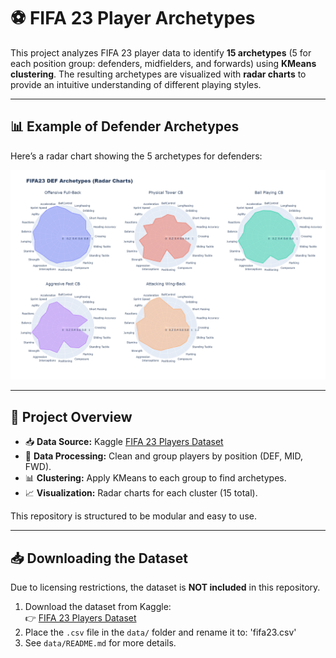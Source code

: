 # ⚽ FIFA 23 Player Archetypes

This project analyzes FIFA 23 player data to identify **15 archetypes** (5 for each position group: defenders, midfielders, and forwards) using **KMeans clustering**. The resulting archetypes are visualized with **radar charts** to provide an intuitive understanding of different playing styles.

---

## 📊 Example of Defender Archetypes
Here’s a radar chart showing the 5 archetypes for defenders:

<p align="center">
  <img src="assets/defense_radar.png" width="800">
</p>

---

## 📖 Project Overview

- 📥 **Data Source:** Kaggle [FIFA 23 Players Dataset](https://www.kaggle.com/datasets/sanjeetsinghnaik/fifa-23-players-dataset)
- 🧹 **Data Processing:** Clean and group players by position (DEF, MID, FWD).
- 📊 **Clustering:** Apply KMeans to each group to find archetypes.
- 📈 **Visualization:** Radar charts for each cluster (15 total).

This repository is structured to be modular and easy to use.

---

## 📥 Downloading the Dataset

Due to licensing restrictions, the dataset is **NOT included** in this repository.  

1. Download the dataset from Kaggle:  
   👉 [FIFA 23 Players Dataset](https://www.kaggle.com/datasets/sanjeetsinghnaik/fifa-23-players-dataset)
2. Place the `.csv` file in the `data/` folder and rename it to: 'fifa23.csv'
3. See `data/README.md` for more details.
